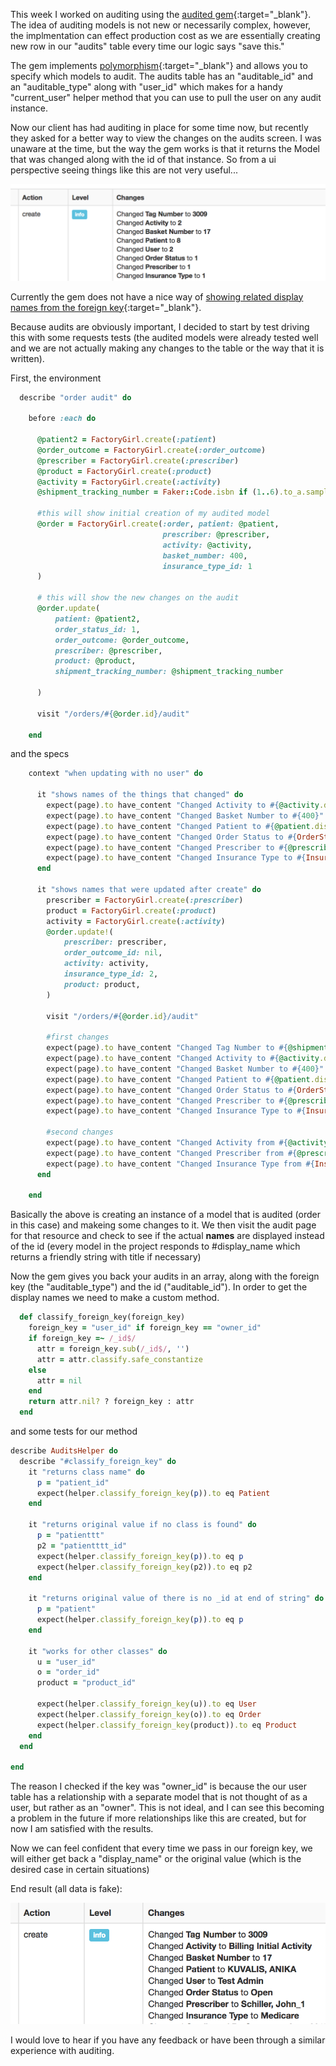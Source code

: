 This week I worked on auditing using the [audited gem](https://github.com/collectiveidea/audited){:target="_blank"}. The idea of auditing models is  not new or necessarily complex, however, the implmentation can effect production cost as we are essentially creating new row in our "audits" table every time our logic says "save this."

The gem implements [polymorphism](https://johnromani90.github.io/2017/setting-up-polymorphism-in-ruby-on-rails/){:target="_blank"} and allows you to specify which models to audit. The audits table has an "auditable_id" and an "auditable_type" along with "user_id" which makes for a handy "current_user" helper method that you can use to pull the user on any audit instance.

Now our client has had auditing in place for some time now, but recently they asked for a better way to view the changes on the audits screen. I was unaware at the time, but the way the gem works is that it returns the Model that was changed along with the id of that instance. So from a ui perspective seeing things like this are not very useful...

![alt text](/assets/images/before_screenshot.png "before")

Currently the gem does not have a nice way of [showing related display names from the foreign key](https://github.com/collectiveidea/audited/issues/156){:target="_blank"}.

Because audits are obviously important, I decided to start by test driving this with some requests tests (the audited models were already tested well and we are not actually making any changes to the table or the way that it is written). 

First, the environment

```ruby
  describe "order audit" do

    before :each do

      @patient2 = FactoryGirl.create(:patient)
      @order_outcome = FactoryGirl.create(:order_outcome)
      @prescriber = FactoryGirl.create(:prescriber)
      @product = FactoryGirl.create(:product)
      @activity = FactoryGirl.create(:activity)
      @shipment_tracking_number = Faker::Code.isbn if (1..6).to_a.sample == 1

      #this will show initial creation of my audited model
      @order = FactoryGirl.create(:order, patient: @patient,
                                  prescriber: @prescriber,
                                  activity: @activity,
                                  basket_number: 400,
                                  insurance_type_id: 1
      )

      # this will show the new changes on the audit
      @order.update(
          patient: @patient2,
          order_status_id: 1,
          order_outcome: @order_outcome,
          prescriber: @prescriber,
          product: @product,
          shipment_tracking_number: @shipment_tracking_number

      )

      visit "/orders/#{@order.id}/audit"

    end
```

and the specs

```ruby
    context "when updating with no user" do

      it "shows names of the things that changed" do
        expect(page).to have_content "Changed Activity to #{@activity.display_name}"
        expect(page).to have_content "Changed Basket Number to #{400}"
        expect(page).to have_content "Changed Patient to #{@patient.display_name}"
        expect(page).to have_content "Changed Order Status to #{OrderStatus.find(1).display_name}"
        expect(page).to have_content "Changed Prescriber to #{@prescriber.display_name}"
        expect(page).to have_content "Changed Insurance Type to #{InsuranceType.find(1).display_name}"
      end

      it "shows names that were updated after create" do
        prescriber = FactoryGirl.create(:prescriber)
        product = FactoryGirl.create(:product)
        activity = FactoryGirl.create(:activity)
        @order.update!(
            prescriber: prescriber,
            order_outcome_id: nil,
            activity: activity,
            insurance_type_id: 2,
            product: product,
        )

        visit "/orders/#{@order.id}/audit"

        #first changes
        expect(page).to have_content "Changed Tag Number to #{@shipment_tracking_number}"
        expect(page).to have_content "Changed Activity to #{@activity.display_name}"
        expect(page).to have_content "Changed Basket Number to #{400}"
        expect(page).to have_content "Changed Patient to #{@patient.display_name}"
        expect(page).to have_content "Changed Order Status to #{OrderStatus.find(1).display_name}"
        expect(page).to have_content "Changed Prescriber to #{@prescriber.display_name}"
        expect(page).to have_content "Changed Insurance Type to #{InsuranceType.find(1).display_name}"

        #second changes
        expect(page).to have_content "Changed Activity from #{@activity.display_name} to #{activity.display_name}"
        expect(page).to have_content "Changed Prescriber from #{@prescriber.display_name} to #{prescriber.display_name}"
        expect(page).to have_content "Changed Insurance Type from #{InsuranceType.find(1).display_name} to #{InsuranceType.find(2).display_name}"
      end

    end
```

Basically the above is creating an instance of a model that is audited (order in this case) and makeing some changes to it. We then visit the audit page for that resource and check to see if the actual __names__ are displayed instead of the id (every model in the project responds to #display_name which returns a friendly string with title if necessary)

Now the gem gives you back your audits in an array, along with the foreign key (the "auditable_type") and the id ("auditable_id"). In order to get the display names we need to make a custom method.

```ruby
  def classify_foreign_key(foreign_key)
    foreign_key = "user_id" if foreign_key == "owner_id"
    if foreign_key =~ /_id$/
      attr = foreign_key.sub(/_id$/, '')
      attr = attr.classify.safe_constantize
    else
      attr = nil
    end
    return attr.nil? ? foreign_key : attr
  end
```

and some tests for our method

```ruby
describe AuditsHelper do
  describe "#classify_foreign_key" do
    it "returns class name" do
      p = "patient_id"
      expect(helper.classify_foreign_key(p)).to eq Patient
    end

    it "returns original value if no class is found" do
      p = "patienttt"
      p2 = "patientttt_id"
      expect(helper.classify_foreign_key(p)).to eq p
      expect(helper.classify_foreign_key(p2)).to eq p2
    end

    it "returns original value of there is no _id at end of string" do
      p = "patient"
      expect(helper.classify_foreign_key(p)).to eq p
    end

    it "works for other classes" do
      u = "user_id"
      o = "order_id"
      product = "product_id"

      expect(helper.classify_foreign_key(u)).to eq User
      expect(helper.classify_foreign_key(o)).to eq Order
      expect(helper.classify_foreign_key(product)).to eq Product
    end
  end

end
```

The reason I checked if the key was "owner_id" is because the our user table has a relationship with a separate model that is not thought of as a user, but rather as an "owner". This is not ideal, and I can see this becoming a problem in the future if more relationships like this are created, but for now I am satisfied with the results.

Now we can feel confident that every time we pass in our foreign key, we will either get back a "display_name" or the original value (which is the desired case in certain situations)

End result (all data is fake):

![alt text](/assets/images/end_screen_shot.png "before")

I would love to hear if you have any feedback or have been through a similar experience with auditing.
